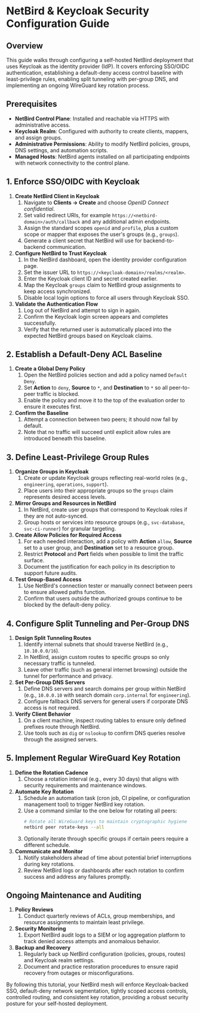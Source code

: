 # NetBird & Keycloak Security Configuration Guide

## Overview
This guide walks through configuring a self-hosted NetBird deployment that uses Keycloak as the identity provider (IdP). It covers enforcing SSO/OIDC authentication, establishing a default-deny access control baseline with least-privilege rules, enabling split tunneling with per-group DNS, and implementing an ongoing WireGuard key rotation process.

## Prerequisites
- **NetBird Control Plane**: Installed and reachable via HTTPS with administrative access.
- **Keycloak Realm**: Configured with authority to create clients, mappers, and assign groups.
- **Administrative Permissions**: Ability to modify NetBird policies, groups, DNS settings, and automation scripts.
- **Managed Hosts**: NetBird agents installed on all participating endpoints with network connectivity to the control plane.

## 1. Enforce SSO/OIDC with Keycloak
1. **Create NetBird Client in Keycloak**
   1. Navigate to **Clients → Create** and choose *OpenID Connect confidential*.
   2. Set valid redirect URIs, for example `https://<netbird-domain>/auth/callback` and any additional admin endpoints.
   3. Assign the standard scopes `openid` and `profile`, plus a custom scope or mapper that exposes the user's groups (e.g., `groups`).
   4. Generate a client secret that NetBird will use for backend-to-backend communication.
2. **Configure NetBird to Trust Keycloak**
   1. In the NetBird dashboard, open the identity provider configuration page.
   2. Set the issuer URL to `https://<keycloak-domain>/realms/<realm>`.
   3. Enter the Keycloak client ID and secret created earlier.
   4. Map the Keycloak `groups` claim to NetBird group assignments to keep access synchronized.
   5. Disable local login options to force all users through Keycloak SSO.
3. **Validate the Authentication Flow**
   1. Log out of NetBird and attempt to sign in again.
   2. Confirm the Keycloak login screen appears and completes successfully.
   3. Verify that the returned user is automatically placed into the expected NetBird groups based on Keycloak claims.

## 2. Establish a Default-Deny ACL Baseline
1. **Create a Global Deny Policy**
   1. Open the NetBird policies section and add a policy named `Default Deny`.
   2. Set **Action** to `deny`, **Source** to `*`, and **Destination** to `*` so all peer-to-peer traffic is blocked.
   3. Enable the policy and move it to the top of the evaluation order to ensure it executes first.
2. **Confirm the Baseline**
   1. Attempt a connection between two peers; it should now fail by default.
   2. Note that no traffic will succeed until explicit allow rules are introduced beneath this baseline.

## 3. Define Least-Privilege Group Rules
1. **Organize Groups in Keycloak**
   1. Create or update Keycloak groups reflecting real-world roles (e.g., `engineering`, `operations`, `support`).
   2. Place users into their appropriate groups so the `groups` claim represents desired access levels.
2. **Mirror Groups and Resources in NetBird**
   1. In NetBird, create user groups that correspond to Keycloak roles if they are not auto-synced.
   2. Group hosts or services into resource groups (e.g., `svc-database`, `svc-ci-runner`) for granular targeting.
3. **Create Allow Policies for Required Access**
   1. For each needed interaction, add a policy with **Action** `allow`, **Source** set to a user group, and **Destination** set to a resource group.
   2. Restrict **Protocol** and **Port** fields when possible to limit the traffic surface.
   3. Document the justification for each policy in its description to support future audits.
4. **Test Group-Based Access**
   1. Use NetBird's connection tester or manually connect between peers to ensure allowed paths function.
   2. Confirm that users outside the authorized groups continue to be blocked by the default-deny policy.

## 4. Configure Split Tunneling and Per-Group DNS
1. **Design Split Tunneling Routes**
   1. Identify internal subnets that should traverse NetBird (e.g., `10.10.0.0/16`).
   2. In NetBird, assign custom routes to specific groups so only necessary traffic is tunneled.
   3. Leave other traffic (such as general internet browsing) outside the tunnel for performance and privacy.
2. **Set Per-Group DNS Servers**
   1. Define DNS servers and search domains per group within NetBird (e.g., `10.0.0.10` with search domain `corp.internal` for `engineering`).
   2. Configure fallback DNS servers for general users if corporate DNS access is not required.
3. **Verify Client Behavior**
   1. On a client machine, inspect routing tables to ensure only defined prefixes route through NetBird.
   2. Use tools such as `dig` or `nslookup` to confirm DNS queries resolve through the assigned servers.

## 5. Implement Regular WireGuard Key Rotation
1. **Define the Rotation Cadence**
   1. Choose a rotation interval (e.g., every 30 days) that aligns with security requirements and maintenance windows.
2. **Automate Key Rotation**
   1. Schedule an automation task (cron job, CI pipeline, or configuration management tool) to trigger NetBird key rotation.
   2. Use a command similar to the one below for rotating all peers:
      ```bash
      # Rotate all WireGuard keys to maintain cryptographic hygiene
      netbird peer rotate-keys --all
      ```
   3. Optionally iterate through specific groups if certain peers require a different schedule.
3. **Communicate and Monitor**
   1. Notify stakeholders ahead of time about potential brief interruptions during key rotations.
   2. Review NetBird logs or dashboards after each rotation to confirm success and address any failures promptly.

## Ongoing Maintenance and Auditing
1. **Policy Reviews**
   1. Conduct quarterly reviews of ACLs, group memberships, and resource assignments to maintain least privilege.
2. **Security Monitoring**
   1. Export NetBird audit logs to a SIEM or log aggregation platform to track denied access attempts and anomalous behavior.
3. **Backup and Recovery**
   1. Regularly back up NetBird configuration (policies, groups, routes) and Keycloak realm settings.
   2. Document and practice restoration procedures to ensure rapid recovery from outages or misconfigurations.

By following this tutorial, your NetBird mesh will enforce Keycloak-backed SSO, default-deny network segmentation, tightly scoped access controls, controlled routing, and consistent key rotation, providing a robust security posture for your self-hosted deployment.